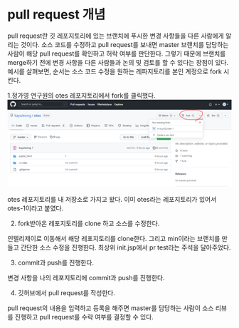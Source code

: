 # pull request 개념

pull request란 깃 레포지토리에 있는 브랜치에 푸시한 변경 사항들을 다른 사람에게 알리는 것이다. 소스 코드를 수정하고 pull request를 보내면 master 브랜치를 담당하는 사람이 해당 pull request를 확인하고 허락 여부를 판단한다. 그렇기 때문에 브랜치를 merge하기 전에 변경 사항을 다른 사람들과 논의 및 검토를 할 수 있다는 장점이 있다.
예시를 살펴보면, 순서는 
소스 코드 수정을 원하는 레파지토리를 본인 계정으로 fork 시킨다.

1.정가영 연구원의 otes 레포지토리에서 fork를 클릭했다.
![이미지1](/img/1.png)

otes 레포지토리를 내 저장소로 가지고 왔다. 이미 otes라는 레포지토리가 있어서 otes-1이라고 붙였다.

2. fork받아온 레포지토리를 clone 하고 소스를 수정한다.

인텔리제이로 이동해서 해당 레포지토리를 clone한다. 그리고 min이라는 브랜치를 만들고 간단한 소스 수정을 진행한다. 최상위 init.jsp에서 pr test라는 주석을 달아주었다.

3. commit과 push를 진행한다. 

변경 사항을 나의 레포지토리에 commit과 push를 진행한다.

4. 깃허브에서 pull request를 작성한다.

pull request의 내용을 입력하고 등록을 해주면 master를 담당하는 사람이 소스 리뷰를 진행하고 pull request를 수락 여부를 결정할 수 있다.
